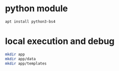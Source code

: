 # python module
```bash
apt install python3-bs4
```

# local execution and debug
```bash
mkdir app
mkdir app/data
mkdir app/templates

```